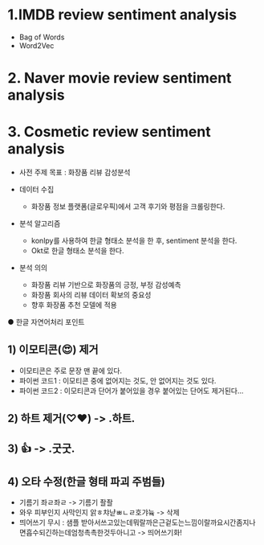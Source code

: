 
# 1.IMDB review sentiment analysis
* Bag of Words
* Word2Vec

# 2. Naver movie review sentiment analysis

# 3. Cosmetic review sentiment analysis

* 사전 주제 목표 : 화장품 리뷰 감성분석

* 데이터 수집
  * 화장품 정보 플랫폼(글로우픽)에서 고객 후기와 평점을 크롤링한다.

* 분석 알고리즘
  * konlpy를 사용하여 한글 형태소 분석을 한 후, sentiment 분석을 한다.
  * Okt로 한글 형태소 분석을 한다.

* 분석 의의
  * 화장품 리뷰 기반으로 화장품의 긍정, 부정 감성예측
  * 화장품 회사의 리뷰 데이터 확보의 중요성
  * 향후 화장품 추천 모델에 적용

● 한글 자연어처리 포인트

## 1) 이모티콘(😍) 제거
  - 이모티콘은 주로 문장 맨 끝에 있다.
  - 파이썬 코드1 : 이모티콘 중에 없어지는 것도, 안 없어지는 것도 있다.
  - 파이썬 코드2 : 이모티콘과 단어가 붙어있을 경우 붙어있는 단어도 제거된다…
## 2) 하트 제거(♡♥)   ->   .하트.
## 3) 👍 ->   .굿굿.
## 4) 오타 수정(한글 형태 파괴 주범들)
  - 기름기 좌ㄹ좌ㄹ -> 기름기 좔좔
  - 와우 피부인지 사막인지 앍ㅎ챠냗ㅃㄴㄹ호갸늌 -> 삭제
  - 띄어쓰기 무시 : 샘플 받아서쓰고있는데뭐랄까은근겉도는느낌이랄까요시간좀지나면흡수되긴하는데엄청촉촉한것두아니고  -> 띄어쓰기화!

